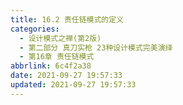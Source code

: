 ```yaml
---
title: 16.2 责任链模式的定义
categories: 
  - 设计模式之禅(第2版)
  - 第二部分 真刀实枪 23种设计模式完美演绎
  - 第16章 责任链模式
abbrlink: 6c4f2a38
date: 2021-09-27 19:57:33
updated: 2021-09-27 19:57:33
---
```

